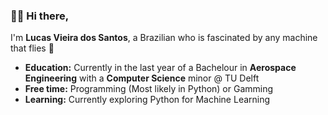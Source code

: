 ### 👋🏽 Hi there,
 I'm **Lucas Vieira dos Santos**, a Brazilian who is fascinated by any machine that flies 🚀 <br>
 - **Education:** Currently in the last year of a Bachelour in **Aerospace Engineering** with a **Computer Science** minor @ TU Delft
 - **Free time:** Programming (Most likely in Python) or Gamming
 - **Learning:** Currently exploring Python for Machine Learning
 
